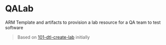 # QALab

ARM Template and artifacts to provision a lab resource for a QA team to test software

> Based on [101-dtl-create-lab](https://github.com/Azure/azure-quickstart-templates/tree/master/101-dtl-create-lab) initially

